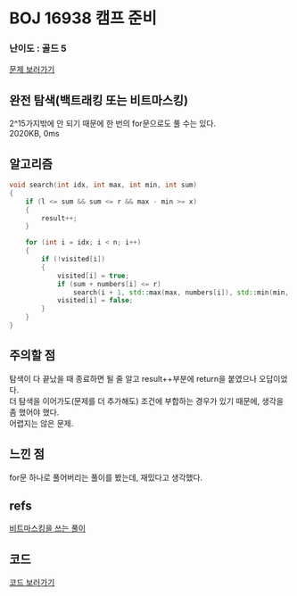 

# BOJ 16938 캠프 준비
 
### 난이도 : 골드 5
[문제 보러가기](https://www.acmicpc.net/problem/16938)
  
## 완전 탐색(백트래킹 또는 비트마스킹)
2^15가지밖에 안 되기 때문에 한 번의 for문으로도 풀 수는 있다.  
2020KB,	0ms

## 알고리즘
```c++
void search(int idx, int max, int min, int sum)
{
	if (l <= sum && sum <= r && max - min >= x)
	{
		result++;
	}

	for (int i = idx; i < n; i++)
	{
		if (!visited[i])
		{
			visited[i] = true;
			if (sum + numbers[i] <= r)
				search(i + 1, std::max(max, numbers[i]), std::min(min, numbers[i]), sum + numbers[i]);
			visited[i] = false;
		}
	}
}

```
## 주의할 점
탐색이 다 끝났을 때 종료하면 될 줄 알고 result++부분에 return을 붙였으나 오답이었다.  
더 탐색을 이어가도(문제를 더 추가해도) 조건에 부합하는 경우가 있기 때문에, 생각을 좀 했어야 했다.  
어렵지는 않은 문제.

## 느낀 점
for문 하나로 풀어버리는 풀이를 봤는데, 재밌다고 생각했다.

## refs
[비트마스킹을 쓰는 풀이](https://kpuls.tistory.com/119)

## 코드
[코드 보러가기](./boj16938.cpp)
